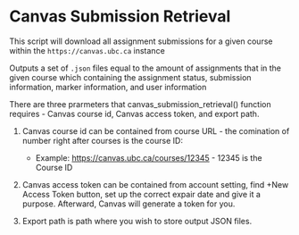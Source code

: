 # Canvas Submission Retrieval

This script will download all assignment submissions for a given course within the `https://canvas.ubc.ca` instance

Outputs a set of `.json` files equal to the amount of assignments that in the given course which containing the assignment status, submission information, marker information, and user information

There are three prarmeters that canvas_submission_retrieval() function requires - Canvas course id, Canvas access token, and export path.

1.  Canvas course id can be contained from course URL - the comination of number right after courses is the course ID:
    * Example: https://canvas.ubc.ca/courses/12345 - 12345 is the Course ID
     
2.  Canvas access token can be contained from account setting, find +New Access Token button, set up the correct expair date and give it a purpose. Afterward, Canvas will generate a token for you.
   
3.  Export path is path where you wish to store output JSON files.

    